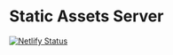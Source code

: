 # Static Assets Server

[![Netlify Status](https://api.netlify.com/api/v1/badges/75476e4e-6edd-4555-8914-89385ee81cdd/deploy-status)](https://app.netlify.com/sites/lambda-static-server/deploys)
